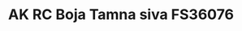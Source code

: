 ---
layout: product
title: "AK RC Boja Tamna siva FS36076"
price: "330" 
desc: "Acrylic Laquer 10mL"
img_path: "/assets/img/RC242.jpg"
brand: "AK "
available: true
special_offer: false
new: false
soon: false
cat: "020000"
subcat: "020200"
subsubcat: "020201"
sifra: "RC242"
popular: false
---